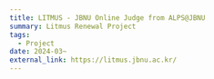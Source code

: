 ```yaml
---
title: LITMUS - JBNU Online Judge from ALPS@JBNU
summary: Litmus Renewal Project
tags:
  - Project
date: 2024-03~
external_link: https://litmus.jbnu.ac.kr/
---
```

